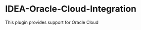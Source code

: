 IDEA-Oracle-Cloud-Integration
=============================
This plugin provides support for Oracle Cloud
